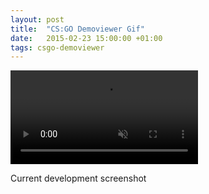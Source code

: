 ```yaml
---
layout: post
title:  "CS:GO Demoviewer Gif"
date:   2015-02-23 15:00:00 +01:00
tags: csgo-demoviewer
---
```

<video preload="auto" autoplay muted loop>
    <source src="https://i.imgur.com/S3mk1DB.webm" type="video/webm"></source>
</video>

Current development screenshot
